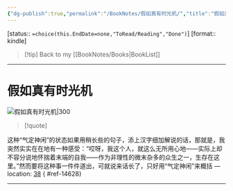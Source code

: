 ```yaml
---
{"dg-publish":true,"permalink":"/BookNotes/假如真有时光机/","title":"假如真有时光机","noteIcon":""}
---
```


[status:: `=choice(this.EndDate=none,"ToRead/Reading","Done")`]
[format:: kindle]

>[!tip] Back to my [[BookNotes/Books\|BookList]]

---
# 假如真有时光机

![假如真有时光机|300](https://img9.doubanio.com/view/subject/l/public/s29756103.jpg)

>[!quote]

这种“气定神闲”的状态如果用稍长些的句子，添上汉字细加解说的话，那就是，我突然实实在在地有一种感受：“哎呀，我这个人，就这么无所用心地——实际上却不容分说地怀揣着末端的自我——作为非理性的微末杂多的众生之一，生存在这里。”然而要将这种事一件件道出，可就说来话长了，只好用“气定神闲”来概括 — location: [38]()
{ #ref-14628}


---
